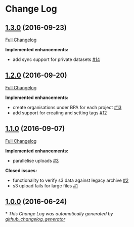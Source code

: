 # Change Log

## [1.3.0](https://github.com/muccg/bpa-ingest/tree/1.3.0) (2016-09-23)
[Full Changelog](https://github.com/muccg/bpa-ingest/compare/1.2.0...1.3.0)

**Implemented enhancements:**

- add sync support for private datasets [\#14](https://github.com/muccg/bpa-ingest/issues/14)

## [1.2.0](https://github.com/muccg/bpa-ingest/tree/1.2.0) (2016-09-20)
[Full Changelog](https://github.com/muccg/bpa-ingest/compare/1.1.0...1.2.0)

**Implemented enhancements:**

- create organisations under BPA for each project [\#13](https://github.com/muccg/bpa-ingest/issues/13)
- add support for creating and setting tags [\#12](https://github.com/muccg/bpa-ingest/issues/12)

## [1.1.0](https://github.com/muccg/bpa-ingest/tree/1.1.0) (2016-09-07)
[Full Changelog](https://github.com/muccg/bpa-ingest/compare/1.0.0...1.1.0)

**Implemented enhancements:**

- parallelise uploads [\#3](https://github.com/muccg/bpa-ingest/issues/3)

**Closed issues:**

- functionality to verify s3 data against legacy archive [\#2](https://github.com/muccg/bpa-ingest/issues/2)
- s3 upload fails for large files [\#1](https://github.com/muccg/bpa-ingest/issues/1)

## [1.0.0](https://github.com/muccg/bpa-ingest/tree/1.0.0) (2016-06-24)


\* *This Change Log was automatically generated by [github_changelog_generator](https://github.com/skywinder/Github-Changelog-Generator)*